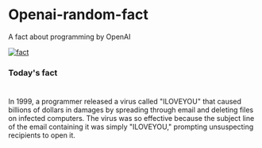 
# Openai-random-fact
 A fact about programming by OpenAI

[![fact](https://github.com/MarioVidoni/openai-daily-fact/actions/workflows/main.yml/badge.svg)](https://github.com/MarioVidoni/openai-daily-fact/actions/workflows/main.yml)

### Today's fact
# 
In 1999, a programmer released a virus called "ILOVEYOU" that caused billions of dollars in damages by spreading through email and deleting files on infected computers. The virus was so effective because the subject line of the email containing it was simply "ILOVEYOU," prompting unsuspecting recipients to open it.